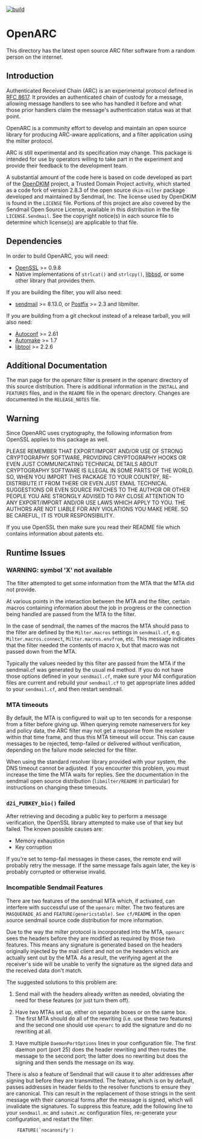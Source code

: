 [![build](https://github.com/flowerysong/OpenARC/actions/workflows/build.yml/badge.svg)](https://github.com/flowerysong/OpenARC/actions/workflows/build.yml)

# OpenARC

This directory has the latest open source ARC filter software from a
random person on the internet.

## Introduction

Authenticated Received Chain (ARC) is an experimental protocol
defined in [RFC 8617](https://www.rfc-editor.org/info/rfc8617). It
provides an authenticated chain of custody for a message, allowing
message handlers to see who has handled it before and what those prior
handlers claim the message's authentication status was at that point.

OpenARC is a community effort to develop and maintain an open source
library for producing ARC-aware applications, and a filter application
using the milter protocol.

ARC is still experimental and its specification may change. This
package is intended for use by operators willing to take part in the
experiment and provide their feedback to the development team.

A substantial amount of the code here is based on code developed as
part of the [OpenDKIM](http://www.opendkim.org/) project, a Trusted
Domain Project activity, which started as a code fork of version 2.8.3
of the open source `dkim-milter` package developed and maintained by
Sendmail, Inc. The license used by OpenDKIM is found in the `LICENSE`
file. Portions of this project are also covered by the Sendmail
Open Source License, available in this distribution in the file
`LICENSE.Sendmail`. See the copyright notice(s) in each source file to
determine which license(s) are applicable to that file.

## Dependencies

In order to build OpenARC, you will need:

* [OpenSSL](https://openssl.org) >= 0.9.8
* Native implementations of `strlcat()` and `strlcpy()`,
  [libbsd](https://libbsd.freedesktop.org/), or some other library that
  provides them.

If you are building the filter, you will also need:

* [sendmail](https://sendmail.org) >= 8.13.0, or
  [Postfix](https://www.postfix.org/) >= 2.3 and libmilter.

If you are building from a git checkout instead of a release tarball,
you will also need:

* [Autoconf](https://www.gnu.org/software/autoconf/) >= 2.61
* [Automake](https://www.gnu.org/software/automake/) >= 1.7
* [libtool](https://www.gnu.org/software/libtool/) >= 2.2.6

## Additional Documentation

The man page for the openarc filter is present in the openarc
directory of this source distribution. There is additional information
in the `INSTALL` and `FEATURES` files, and in the `README` file in the
openarc directory. Changes are documented in the `RELEASE_NOTES` file.

## Warning

Since OpenARC uses cryptography, the following information from OpenSSL
applies to this package as well.

PLEASE REMEMBER THAT EXPORT/IMPORT AND/OR USE OF STRONG CRYPTOGRAPHY
SOFTWARE, PROVIDING CRYPTOGRAPHY HOOKS OR EVEN JUST COMMUNICATING
TECHNICAL DETAILS ABOUT CRYPTOGRAPHY SOFTWARE IS ILLEGAL IN SOME
PARTS OF THE WORLD.  SO, WHEN YOU IMPORT THIS PACKAGE TO YOUR
COUNTRY, RE-DISTRIBUTE IT FROM THERE OR EVEN JUST EMAIL TECHNICAL
SUGGESTIONS OR EVEN SOURCE PATCHES TO THE AUTHOR OR OTHER PEOPLE
YOU ARE STRONGLY ADVISED TO PAY CLOSE ATTENTION TO ANY EXPORT/IMPORT
AND/OR USE LAWS WHICH APPLY TO YOU.  THE AUTHORS ARE NOT LIABLE FOR
ANY VIOLATIONS YOU MAKE HERE.  SO BE CAREFUL, IT IS YOUR RESPONSIBILITY.

If you use OpenSSL then make sure you read their README file which
contains information about patents etc.


## Runtime Issues

### WARNING: symbol 'X' not available

The filter attempted to get some information from the MTA that the MTA
did not provide.

At various points in the interaction between the MTA and the filter,
certain macros containing information about the job in progress or the
connection being handled are passed from the MTA to the filter.

In the case of sendmail, the names of the macros the MTA should
pass to the filter are defined by the `Milter.macros` settings in
`sendmail.cf`, e.g. `Milter.macros.connect`, `Milter.macros.envfrom`,
etc. This message indicates that the filter needed the contents of
macro `X`, but that macro was not passed down from the MTA.

Typically the values needed by this filter are passed from the MTA
if the sendmail.cf was generated by the usual m4 method. If you do
not have those options defined in your `sendmail.cf`, make sure your
M4 configuration files are current and rebuild your `sendmail.cf` to
get appropriate lines added to your `sendmail.cf`, and then restart
sendmail.

### MTA timeouts

By default, the MTA is configured to wait up to ten seconds for
a response from a filter before giving up. When querying remote
nameservers for key and policy data, the ARC filter may not get a
response from the resolver within that time frame, and thus this
MTA timeout will occur. This can cause messages to be rejected,
temp-failed or delivered without verification, depending on the
failure mode selected for the filter.

When using the standard resolver library provided with your
system, the DNS timeout cannot be adjusted. If you encounter this
problem, you must increase the time the MTA waits for replies.
See the documentation in the sendmail open source distribution
(`libmilter/README` in particular) for instructions on changing these
timeouts.

### `d2i_PUBKEY_bio()` failed

After retrieving and decoding a public key to perform a message
verification, the OpenSSL library attempted to make use of that key
but failed. The known possible causes are:

* Memory exhaustion
* Key corruption

If you're set to temp-fail messages in these cases, the remote end
will probably retry the message. If the same message fails again
later, the key is probably corrupted or otherwise invalid.

### Incompatible Sendmail Features

There are two features of the sendmail MTA which, if activated,
can interfere with successful use of the `openarc` milter. The two
features are `MASQUERADE_AS` and `FEATURE(genericstable)`. `See
cf/README` in the open source sendmail source code distribution for
more information.

Due to the way the milter protocol is incorporated into the MTA,
`openarc` sees the headers before they are modified as required by
those two features. This means any signature is generated based on the
headers originally injected by the mail client and not on the headers
which are actually sent out by the MTA. As a result, the verifying
agent at the receiver's side will be unable to verify the signature as
the signed data and the received data don't match.

The suggested solutions to this problem are:

1. Send mail with the headers already written as needed, obviating the
   need for these features (or just turn them off).

2. Have two MTAs set up, either on separate boxes or on the same box.
   The first MTA should do all of the rewriting (i.e. use these two
   features) and the second one should use `openarc` to add the signature
   and do no rewriting at all.

3. Have multiple `DaemonPortOptions` lines in your configuration file.
   The first daemon port (port 25) does the header rewriting and then
   routes the message to the second port; the latter does no rewriting
   but does the signing and then sends the message on its way.

There is also a feature of Sendmail that will cause it to alter
addresses after signing but before they are transmitted. The feature,
which is on by default, passes addresses in header fields to the
resolver functions to ensure they are canonical. This can result
in the replacement of those strings in the sent message with their
canonical forms after the message is signed, which will invalidate the
signatures. To suppress this feature, add the following line to your
`sendmail.mc` and `submit.mc` configuration files, re-generate your
configuration, and restart the filter:
```
	FEATURE(`nocanonify')
```
